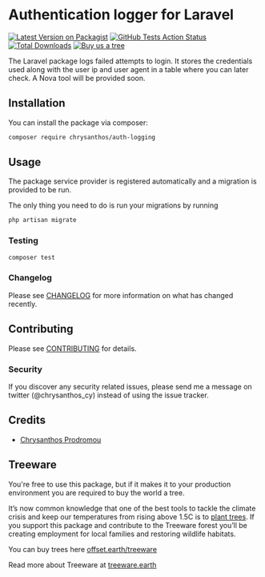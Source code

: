 # Authentication logger for Laravel

[![Latest Version on Packagist](https://img.shields.io/packagist/v/Chrysanthos/auth-logging.svg?style=flat-square)](https://packagist.org/packages/chrysanthos/auth-logging)
[![GitHub Tests Action Status](https://img.shields.io/github/actions/workflow/status/chrysanthos/auth-logging/run-tests.yml?branch=master&?label=tests)](https://github.com/chrysanthos/auth-logging/actions?query=workflow%3Arun-tests+branch%3Amaster)
[![Total Downloads](https://img.shields.io/packagist/dt/chrysanthos/auth-logging.svg?style=flat-square)](https://packagist.org/packages/chrysanthos/auth-logging)
[![Buy us a tree](https://img.shields.io/badge/Treeware-%F0%9F%8C%B3-lightgreen?style=flat-square)](https://plant.treeware.earth/chrysanthos/auth-logging)

The Laravel package logs failed attempts to login. It stores the credentials used along with the user ip and user agent in a table where you can later check. A Nova tool will be provided soon. 

## Installation

You can install the package via composer:

```bash
composer require chrysanthos/auth-logging
```

## Usage

The package service provider is registered automatically and a migration is provided to be run. 

The only thing you need to do is run your migrations by running

``` bash
php artisan migrate
```

### Testing

``` bash
composer test
```

### Changelog

Please see [CHANGELOG](CHANGELOG.md) for more information on what has changed recently.

## Contributing

Please see [CONTRIBUTING](CONTRIBUTING.md) for details.

### Security

If you discover any security related issues, please send me a message on twitter (@chrysanthos_cy) instead of using the issue tracker.

## Credits

- [Chrysanthos Prodromou](https://github.com/chrysanthos)

## Treeware

You're free to use this package, but if it makes it to your production environment you are required to buy the world a tree.

It’s now common knowledge that one of the best tools to tackle the climate crisis and keep our temperatures from rising above 1.5C is to <a href="https://www.bbc.co.uk/news/science-environment-48870920">plant trees</a>. If you support this package and contribute to the Treeware forest you’ll be creating employment for local families and restoring wildlife habitats.

You can buy trees here [offset.earth/treeware](https://plant.treeware.earth/chrysanthos/auth-logging)

Read more about Treeware at [treeware.earth](http://treeware.earth)
